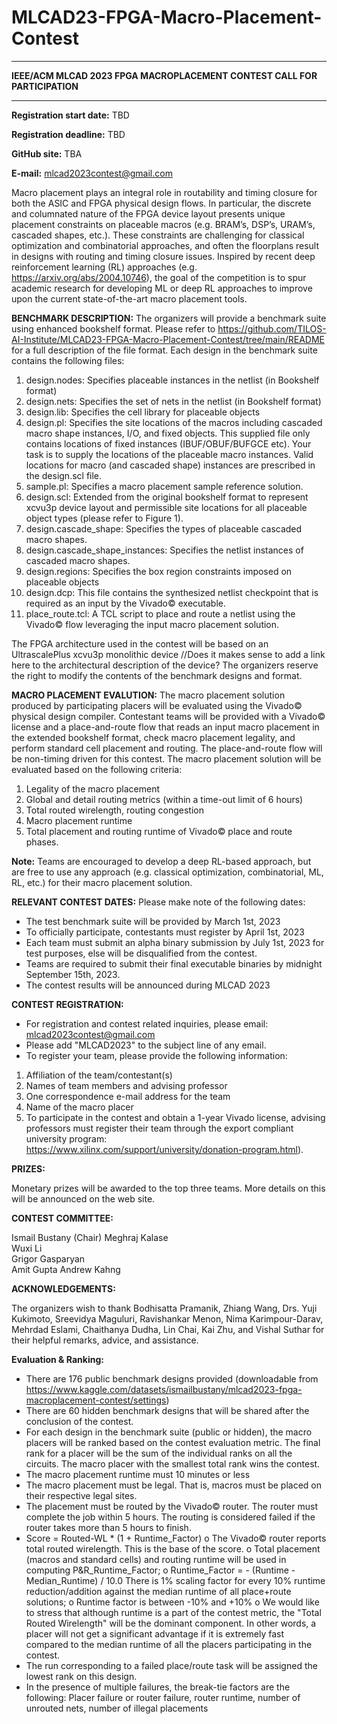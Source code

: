 # MLCAD23-FPGA-Macro-Placement-Contest

____________________________________________________

**IEEE/ACM MLCAD 2023
FPGA MACROPLACEMENT CONTEST
CALL FOR PARTICIPATION**
____________________________________________________

**Registration start date:** TBD

**Registration deadline:** TBD

**GitHub site:** TBA

**E-mail:**  mlcad2023contest@gmail.com

   Macro placement plays an integral role in routability and timing closure for both the ASIC and FPGA physical design flows.  In particular, the discrete and columnated nature of the FPGA device layout presents unique placement constraints on placeable macros (e.g. BRAM’s, DSP’s, URAM’s, cascaded shapes, etc.).  These constraints are challenging for classical optimization and combinatorial approaches, and often the floorplans result in designs with routing and timing closure issues.  Inspired by recent deep reinforcement learning (RL) approaches (e.g. https://arxiv.org/abs/2004.10746), the goal of the competition is to spur academic research for developing ML or deep RL approaches to improve upon the current state-of-the-art macro placement tools.

**BENCHMARK DESCRIPTION:**
The organizers will provide a benchmark suite using enhanced bookshelf format.  Please refer to  https://github.com/TILOS-AI-Institute/MLCAD23-FPGA-Macro-Placement-Contest/tree/main/README for a full description of the file format.  Each design in the benchmark suite contains the following files:   

1.	design.nodes: Specifies placeable instances in the netlist (in Bookshelf format)
2.	design.nets: Specifies the set of nets in the netlist (in Bookshelf format)
3.	design.lib: Specifies the cell library for placeable objects
4.	design.pl: Specifies the site locations of the macros including cascaded macro shape instances, I/O, and fixed objects.   This supplied file only contains locations of fixed instances (IBUF/OBUF/BUFGCE etc). Your task is to supply the locations of the placeable macro instances. Valid locations for macro (and cascaded shape) instances are prescribed in the design.scl file.
5.	sample.pl:  Specifies a macro placement sample reference solution.
6.	design.scl:  Extended from the original bookshelf format to represent xcvu3p device layout and permissible site locations for all placeable object types (please refer to Figure 1).
7.	design.cascade_shape: Specifies the types of placeable cascaded macro shapes.
8.	design.cascade_shape_instances: Specifies the netlist instances of cascaded macro shapes.
9.	design.regions:  Specifies the box region constraints imposed on placeable objects
10.	design.dcp:  This file contains the synthesized netlist checkpoint that is required as an input by the Vivado© executable.
11.	place_route.tcl:   A TCL script to place and route a netlist using the Vivado© flow leveraging the input macro placement solution.

The FPGA architecture used in the contest will be based on an UltrascalePlus xcvu3p monolithic device //Does it makes sense to add a link here to the architectural description of the device? The organizers reserve the right to modify the contents of the benchmark designs and format.

**MACRO PLACEMENT EVALUTION:**
The macro placement solution produced by participating placers will be evaluated using the Vivado© physical design compiler.  Contestant teams will be provided with a Vivado© license and a place-and-route flow that reads an input macro placement in the extended bookshelf format, check macro placement legality, and perform standard cell placement and routing.  The place-and-route flow will be non-timing driven for this contest.  The macro placement solution will be evaluated based on the following criteria:

1.	Legality of the macro placement
2.	Global and detail routing metrics (within a time-out limit of 6 hours)
3.	Total routed wirelength, routing congestion
4.	Macro placement runtime
5.	Total placement and routing runtime of Vivado© place and route phases.

 
**Note:**  Teams are encouraged to develop a deep RL-based approach, but are free to use any approach (e.g. classical optimization, combinatorial, ML, RL, etc.) for their macro placement solution.


**RELEVANT CONTEST DATES:**
Please make note of the following dates:

- The test benchmark suite will be provided by March 1st, 2023
- To officially participate, contestants must register by April 1st, 2023 
- Each team must submit an alpha binary submission by July 1st, 2023 for test purposes, else will be disqualified from the contest.
- Teams are required to submit their final executable binaries by midnight September 15th, 2023.
- The contest results will be announced during MLCAD 2023

**CONTEST REGISTRATION:**

- For registration and contest related inquiries, please email: mlcad2023contest@gmail.com
- Please add "MLCAD2023" to the subject line of any email.
- To register your team, please provide the following information:

1.	Affiliation of the team/contestant(s)
2.	Names of team members and advising professor
3.	One correspondence e-mail address for the team
4.	Name of the macro placer
5.	To participate in the contest and obtain a 1-year Vivado license, advising professors must register their team through the export compliant university program:  
https://www.xilinx.com/support/university/donation-program.html).

**PRIZES:**

Monetary prizes will be awarded to the top three teams.  More details on this will be announced on the web site.

**CONTEST COMMITTEE:**

Ismail Bustany (Chair)
Meghraj Kalase	 
Wuxi Li	 
Grigor Gasparyan	 
Amit Gupta
Andrew Kahng	 


**ACKNOWLEDGEMENTS:**

The organizers wish to thank Bodhisatta Pramanik, Zhiang Wang, Drs. Yuji Kukimoto, Sreevidya Maguluri, Ravishankar Menon, Nima Karimpour-Darav, Mehrdad Eslami, Chaithanya Dudha, Lin Chai, Kai Zhu, and Vishal Suthar for their helpful remarks, advice, and assistance.



**Evaluation & Ranking:**

-	There are 176 public benchmark designs provided (downloadable from https://www.kaggle.com/datasets/ismailbustany/mlcad2023-fpga-macroplacement-contest/settings)
- There are 60 hidden benchmark designs that will be shared after the conclusion of the contest.
- For each design in the benchmark suite (public or hidden), the macro placers will be ranked based on the contest evaluation metric. The final rank for a placer will be the sum of the individual ranks on all the circuits. The macro placer with the smallest total rank wins the contest.
- The macro placement runtime must 10 minutes or less
- The macro placement must be legal.  That is, macros must be placed on their respective legal sites.
- The placement must be routed by the Vivado© router.  The router must complete the job within 5 hours. The routing is considered failed if the router takes more than 5 hours to finish.
- Score = Routed-WL * (1 + Runtime_Factor)
o	The Vivado© router reports total routed wirelength. This is the base of the score.
o	Total placement (macros and standard cells) and routing runtime will be used in computing P&R_Runtime_Factor;
o	Runtime_Factor = - (Runtime - Median_Runtime) / 10.0 There is 1% scaling factor for every 10% runtime reduction/addition against the median runtime of all place+route solutions;
o	Runtime factor is between -10% and +10%
o	We would like to stress that although runtime is a part of the contest metric, the "Total Routed Wirelength" will be the dominant component. In other words, a placer will not get a significant advantage if it is extremely fast compared to the median runtime of all the placers participating in the contest.
- The run corresponding to a failed place/route task will be assigned the lowest rank on this design. 
- In the presence of multiple failures, the break-tie factors are the following: Placer failure or router failure, router runtime, number of unrouted nets, number of illegal placements
